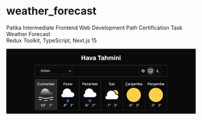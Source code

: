 # weather_forecast
Patika Intermediate Frontend Web Development Path Certification Task
<br>Weather Forecast
<br>Redux Toolkit, TypeScript, Next.js 15

![Weather Forecast Preview](./public/weather-forecast.png)
